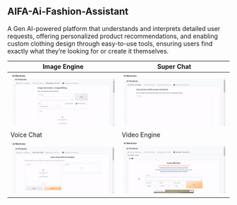 ## AIFA-Ai-Fashion-Assistant
A Gen AI-powered platform that understands and interprets detailed user requests, offering personalized product recommendations, and enabling custom clothing design through easy-to-use tools, ensuring users find exactly what they’re looking for or create it themselves.

|  Image Engine | Super Chat  |
| ----------------------- | ----------------------- |
| ![alt text](Sample_videos/Image_engine.gif)  | ![alt text](Sample_videos/super_chat.gif) | 
|  Voice Chat | Video Engine  |
| ![alt text](Sample_videos/Voice_chat.gif) | ![alt text](Sample_videos/video_engine.gif) |

